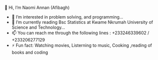  👋 Hi, I’m Naomi Annan (Afibagh)
- 👀 I’m interested in problem solving, and programming...
- 🌱 I’m currently reading Bsc Statistics at Kwame Nkrumah University of Science and Technology...
-   📫  You can reach me through the following lines : +233246339602 / +233206277129
- ⚡ Fun fact: Watching movies, Listerning to music, Cooking ,reading of books and coding

<!---
Afibagh/Afibagh is a ✨ special ✨ repository because its `README.md` (this file) appears on your GitHub profile.
You can click the Preview link to take a look at your changes.
--->
